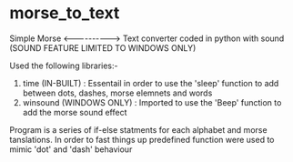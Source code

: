 # morse_to_text

Simple Morse <----------> Text converter coded in python with sound (SOUND FEATURE LIMITED TO WINDOWS ONLY)

Used the following libraries:-
  1) time (IN-BUILT)     :   Essentail in order to use the 'sleep' function to add between dots, dashes, morse elemnets and words
  2) winsound (WINDOWS ONLY) :   Imported to use the 'Beep' function to add the morse sound effect

Program is a series of if-else statments for each alphabet and morse tanslations.
In order to fast things up predefined function were used to mimic 'dot' and 'dash' behaviour
